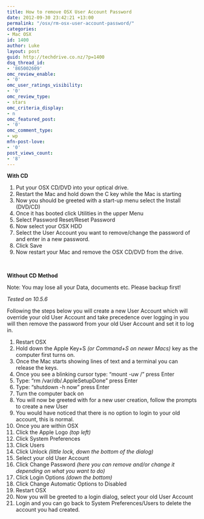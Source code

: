 ```yaml
---
title: How to remove OSX User Account Password
date: 2012-09-30 23:42:21 +13:00
permalink: "/osx/rm-osx-user-account-password/"
categories:
- Mac OSX
id: 1400
author: Luke
layout: post
guid: http://techdrive.co.nz/?p=1400
dsq_thread_id:
- '865002609'
omc_review_enable:
- '0'
omc_user_ratings_visibility:
- '0'
omc_review_type:
- stars
omc_criteria_display:
- n
omc_featured_post:
- '0'
omc_comment_type:
- wp
mfn-post-love:
- '0'
post_views_count:
- '8'
---
```


**With CD**

<ol start="1">
  <li>
    Put your OSX CD/DVD into your optical drive.
  </li>
  <li>
    Restart the Mac and hold down the C key while the Mac is starting
  </li>
  <li>
    Now you should be greeted with a start-up menu select the Install (DVD/CD)
  </li>
  <li>
    Once it has booted click Utilities in the upper Menu
  </li>
  <li>
    Select Password Reset/Reset Password
  </li>
  <li>
    Now select your OSX HDD
  </li>
  <li>
    Select the User Account you want to remove/change the password of and enter in a new password.
  </li>
  <li>
    Click Save
  </li>
  <li>
    Now restart your Mac and remove the OSX CD/DVD from the drive.
  </li>
</ol>

&nbsp;

**Without CD Method**

Note: You may lose all your Data, documents etc. Please backup first!

_Tested on 10.5.6_

Following the steps below you will create a new User Account which will override your old User Account and take precedence over logging in you will then remove the password from your old User Account and set it to log in.

<ol start="1">
  <li>
    Restart OSX
  </li>
  <li>
    Hold down the Apple Key+S <em>(or Command+S on newer Macs)</em> key as the computer first turns on.
  </li>
  <li>
    Once the Mac starts showing lines of text and a terminal you can release the keys.
  </li>
  <li>
    Once you see a blinking cursor type: “mount -uw /” press Enter
  </li>
  <li>
    Type: “rm /var/db/.AppleSetupDone” press Enter
  </li>
  <li>
    Type: “shutdown -h now” press Enter
  </li>
  <li>
    Turn the computer back on
  </li>
  <li>
    You will now be greeted with for a new user creation, follow the prompts to create a new User
  </li>
  <li>
    You would have noticed that there is no option to login to your old account, this is normal.
  </li>
  <li>
    Once you are within OSX
  </li>
  <li>
    Click the Apple Logo<em> (top left)</em>
  </li>
  <li>
    Click System Preferences
  </li>
  <li>
    Click Users
  </li>
  <li>
    Click Unlock <em>(little lock, down the bottom of the dialog)</em>
  </li>
  <li>
    Select your old User Account
  </li>
  <li>
    Click Change Password <em>(here you can remove and/or change it depending on what you want to do)</em>
  </li>
  <li>
    Click Login Options <em>(down the bottom)</em>
  </li>
  <li>
    Click Change Automatic Options to Disabled
  </li>
  <li>
    Restart OSX
  </li>
  <li>
    Now you will be greeted to a login dialog, select your old User Account
  </li>
  <li>
    Login and you can go back to System Preferences/Users to delete the account you had created.
  </li>
</ol>